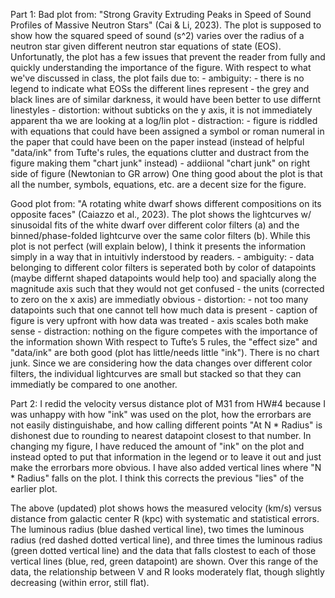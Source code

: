 Part 1:
Bad plot from: "Strong Gravity Extruding Peaks in Speed of Sound Profiles of Massive Neutron Stars" (Cai & Li, 2023). The plot is supposed to show how the squared speed of sound (s^2) varies over the radius of a neutron star given different neutron star equations of state (EOS). Unfortunatly, the plot has a few issues that prevent the reader from fully and quickly understanding the importance of the figure. With respect to what we've discussed in class, the plot fails due to:
    - ambiguity:
        - there is no legend to indicate what EOSs the different lines represent
        - the grey and black lines are of similar darkness, it would have been better to use differnt linestyles
    - distortion: without subticks on the y axis, it is not immediately apparent tha we are looking at a log/lin plot
    - distraction: 
        - figure is riddled with equations that could have been assigned a symbol or roman numeral in the paper that could have been on the paper instead (instead of helpful "data/ink" from Tufte's rules, the equations clutter and dustract from the figure making them "chart junk" instead)
        - addiional "chart junk" on right side of figure (Newtonian to GR arrow)
One thing good about the plot is that all the number, symbols, equations, etc. are a decent size for the figure.

Good plot from: "A rotating white dwarf shows different compositions on its opposite faces" (Caiazzo et al., 2023). The plot shows the lightcurves w/ sinusoidal fits of the white dwarf over different color filters (a) and the binned/phase-folded lightcurve over the same color filters (b). While this plot is not perfect (will explain below), I think it presents the information simply in a way that in intuitivly inderstood by readers.
    - ambiguity:
        - data belonging to different color filters is seperated both by color of datapoints (maybe differnt shaped datapoints would help too) and spacially along the magnitude axis such that they would not get confused
        - the units (corrected to zero on the x axis) are immediatly obvious
    - distortion: 
        - not too many datapoints such that one cannot tell how much data is present
        - caption of figure is very upfront with how data was treated
        - axis scales both make sense
    - distraction: nothing on the figure competes with the importance of the information shown
With respect to Tufte’s 5 rules, the "effect size" and "data/ink" are both good (plot has little/needs little "ink"). There is no chart junk. Since we are considering how the data changes over different color filters, the individual lightcurves are small but stacked so that they can immediatly be compared to one another.

Part 2:
I redid the velocity versus distance plot of M31 from HW#4 because I was unhappy with how "ink" was used on the plot, how the errorbars are not easily distinguishabe, and how calling different points "At N * Radius" is dishonest due to rounding to nearest datapoint closest to that number. In changing my figure, I have reduced the amount of "ink" on the plot and instead opted to put that information in the legend or to leave it out and just make the errorbars more obvious. I have also added vertical lines where "N * Radius" falls  on the plot. I think this corrects the previous "lies" of the earlier plot.

The above (updated) plot shows hows the measured velocity (km/s) versus distance from galactic center R (kpc) with systematic and statistical errors. The luminous radius (blue dashed vertical line), two times the luminous radius (red dashed dotted vertical line), and three times the luminous radius (green dotted vertical line) and the data that falls clostest to each of those vertical lines (blue, red, green datapoint) are shown. Over this range of the data, the relationship between V and R looks moderately flat, though slightly decreasing (within error, still flat).

